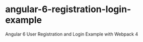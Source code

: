 # angular-6-registration-login-example

Angular 6 User Registration and Login Example with Webpack 4

